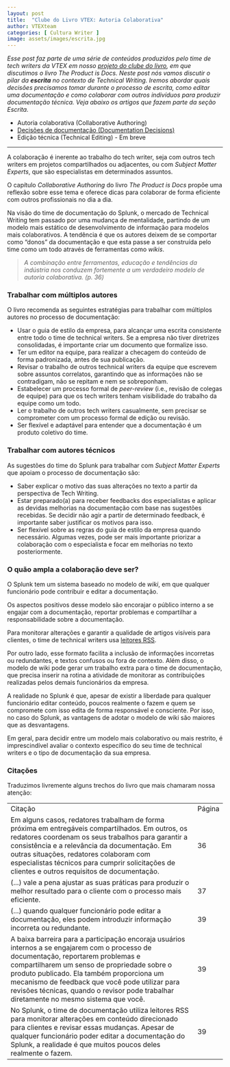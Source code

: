 ```yaml
---
layout: post
title:  "Clube do Livro VTEX: Autoria Colaborativa"
author: VTEXteam
categories: [ Cultura Writer ]
image: assets/images/escrita.jpg
---
```


_Esse post faz parte de uma série de conteúdos produzidos pelo time de tech writers da VTEX em nosso [projeto do clube do livro](https://techwriting.com.br/clube-do-livro-vtex-the-product-is-docs/), em que discutimos o livro The Product is Docs. Neste post nós vamos discutir o pilar da **escrita** no contexto de Technical Writing. Iremos abordar quais decisões precisamos tomar durante o processo de escrita, como editar uma documentação e como colaborar com outros indivíduos para produzir documentação técnica. Veja abaixo os artigos que fazem parte da seção Escrita._


- Autoria colaborativa (Collaborative Authoring)
- [Decisões de documentação (Documentation Decisions)](https://techwriting.com.br/clube-do-livro-vtex-decisoes-de-documentacao)
- Edição técnica (Technical Editing) - Em breve

---------------------------------------

A colaboração é inerente ao trabalho do tech writer, seja com outros tech writers em projetos compartilhados ou adjacentes, ou com _Subject Matter Experts_, que são especialistas em determinados assuntos.

O capítulo _Collaborative Authoring_ do livro _The Product is Docs_ propõe uma reflexão sobre esse tema e oferece dicas para colaborar de forma eficiente com outros profissionais no dia a dia.

Na visão do time de documentação do Splunk, o mercado de Technical Writing tem passado por uma mudança de mentalidade, partindo de um modelo mais estático de desenvolvimento de informação para modelos mais colaborativos. A tendência é que os autores deixem de se comportar como “donos” da documentação e que esta passe a ser  construída pelo time como um todo através de ferramentas como _wikis_.

> _A combinação entre ferramentas, educação e tendências da indústria nos conduzem fortemente a um verdadeiro modelo de autoria colaborativa. (p. 36)_


### Trabalhar com múltiplos autores

O livro recomenda as seguintes estratégias para trabalhar com múltiplos autores no processo de documentação:

- Usar o guia de estilo da empresa, para alcançar uma escrita consistente entre todo o time de technical writers. Se a empresa não tiver diretrizes consolidadas, é importante criar um documento que formalize isso.
- Ter um editor na equipe, para realizar a checagem do conteúdo de forma padronizada, antes de sua publicação.
- Revisar o trabalho de outros technical writers da equipe que escrevem sobre assuntos correlatos, garantindo que as informações não se contradigam, não se repitam e nem se sobreponham.
- Estabelecer um processo formal de _peer-review_ (i.e., revisão de colegas de equipe) para que os tech writers tenham visibilidade do trabalho da equipe como um todo.
- Ler o trabalho de outros tech writers casualmente, sem precisar se comprometer com um processo formal de edição ou revisão.
- Ser flexível e adaptável para entender que a documentação é um produto coletivo do time.


### Trabalhar com autores técnicos

As sugestões do time do Splunk para trabalhar com _Subject Matter Experts_ que apoiam o processo de documentação são:


- Saber explicar o motivo das suas alterações no texto a partir da perspectiva de Tech Writing.
- Estar preparado(a) para receber feedbacks dos especialistas e aplicar as devidas melhorias na documentação com base nas sugestões recebidas. Se decidir não agir a partir de determinado feedback, é importante saber justificar os motivos para isso.
- Ser flexível sobre as regras do guia de estilo da empresa quando necessário. Algumas vezes, pode ser mais importante priorizar a colaboração com o especialista e focar em melhorias no texto posteriormente.


### O quão ampla a colaboração deve ser?

O Splunk tem um sistema baseado no modelo de _wiki_, em que qualquer funcionário pode contribuir e editar a documentação. 

Os aspectos positivos desse modelo são encorajar o público interno a se engajar com a documentação, reportar problemas e compartilhar a responsabilidade sobre a documentação.



<div class="callout-vtex"> Para monitorar alterações e garantir a qualidade de artigos visíveis para clientes, o time de technical writers usa <a href="https://rockcontent.com/br/blog/o-que-e-feed-rss/" > leitores RSS</a>.
</div>


Por outro lado, esse formato facilita a inclusão de informações incorretas ou redundantes, e textos confusos ou fora de contexto. Além disso, o modelo de wiki pode gerar um trabalho extra para o time de documentação, que precisa inserir na rotina a atividade de monitorar as contribuições realizadas pelos demais funcionários da empresa.

A realidade no Splunk é que, apesar de existir a liberdade para qualquer funcionário editar conteúdo, poucos realmente o fazem e quem se compromete com isso edita de forma responsável e consciente. Por isso, no caso do Splunk, as vantagens de adotar o modelo de wiki são maiores que as desvantagens. 

Em geral, para decidir entre um modelo mais colaborativo ou mais restrito, é imprescindível avaliar o contexto específico do seu time de technical writers e o tipo de documentação da sua empresa.


### Citações

Traduzimos livremente alguns trechos do livro que mais chamaram nossa atenção:


<table class="table-vtex">
  <tr>
   <td>Citação
   </td>
   <td>Página
   </td>
  </tr>
  <tr>
   <td>Em alguns casos, redatores trabalham de forma próxima em entregáveis compartilhados. Em outros, os redatores coordenam os seus trabalhos para garantir a consistência e a relevância da documentação. Em outras situações, redatores colaboram com especialistas técnicos para cumprir solicitações de clientes e outros requisitos de documentação.
   </td>
   <td>36
   </td>
  </tr>
  <tr>
   <td>(...) vale a pena ajustar as suas práticas para produzir o melhor resultado para o cliente com o processo mais eficiente.
   </td>
   <td>37
   </td>
  </tr>
  <tr>
   <td>(...) quando qualquer funcionário pode editar a documentação, eles podem introduzir informação incorreta ou redundante. 
   </td>
   <td>39
   </td>
  </tr>
  <tr>
   <td>A baixa barreira para a participação encoraja usuários internos a se engajarem com o processo de documentação, reportarem problemas e compartilharem um senso de propriedade sobre o produto publicado. Ela também proporciona um mecanismo de feedback que você pode utilizar para revisões técnicas, quando o revisor pode trabalhar diretamente no mesmo sistema que você.
   </td>
   <td>39
   </td>
  </tr>
  <tr>
   <td>No Splunk, o time de documentação utiliza leitores RSS para monitorar alterações em conteúdo direcionado para clientes e revisar essas mudanças. Apesar de qualquer funcionário poder editar a documentação do Splunk, a realidade é que muitos poucos deles realmente o fazem.
   </td>
   <td>39
   </td>
  </tr>
</table>


